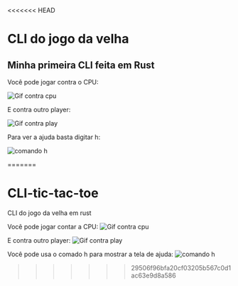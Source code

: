 <<<<<<< HEAD
# CLI do jogo da velha
## Minha primeira CLI feita em Rust

Você pode jogar contra o CPU:

![Gif contra cpu](https://user-images.githubusercontent.com/90113653/201543525-39fd8995-756f-44d4-8ecd-96da83c61ff0.gif)

E contra outro player:

![Gif contra play](https://user-images.githubusercontent.com/90113653/201543608-66dde04c-59f6-4698-9389-b2bd6559de9b.gif)

Para ver a ajuda basta digitar h:

![comando h](https://user-images.githubusercontent.com/90113653/201543674-87f7c270-a998-44f2-9ce7-1932479f3420.png)

=======
# CLI-tic-tac-toe
CLI do jogo da velha em rust

Você pode jogar contar a CPU:
![Gif contra cpu](https://user-images.githubusercontent.com/90113653/201543525-39fd8995-756f-44d4-8ecd-96da83c61ff0.gif)

E contra outro player:
![Gif contra play](https://user-images.githubusercontent.com/90113653/201543608-66dde04c-59f6-4698-9389-b2bd6559de9b.gif)

Você pode usa o comado h para mostrar a tela de ajuda:
![comando h](https://user-images.githubusercontent.com/90113653/201543674-87f7c270-a998-44f2-9ce7-1932479f3420.png)
>>>>>>> 29506f96bfa20cf03205b567c0d1ac63e9d8a586

